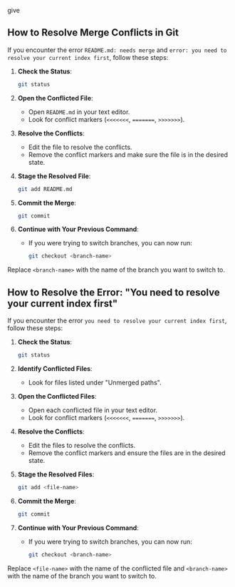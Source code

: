give<!-- ...existing code... -->

## How to Resolve Merge Conflicts in Git

If you encounter the error `README.md: needs merge` and `error: you need to resolve your current index first`, follow these steps:

1. **Check the Status**:
   ```bash
   git status
   ```

2. **Open the Conflicted File**:
   - Open `README.md` in your text editor.
   - Look for conflict markers (`<<<<<<<`, `=======`, `>>>>>>>`).

3. **Resolve the Conflicts**:
   - Edit the file to resolve the conflicts.
   - Remove the conflict markers and make sure the file is in the desired state.

4. **Stage the Resolved File**:
   ```bash
   git add README.md
   ```

5. **Commit the Merge**:
   ```bash
   git commit
   ```

6. **Continue with Your Previous Command**:
   - If you were trying to switch branches, you can now run:
     ```bash
     git checkout <branch-name>
     ```

Replace `<branch-name>` with the name of the branch you want to switch to.

## How to Resolve the Error: "You need to resolve your current index first"

If you encounter the error `you need to resolve your current index first`, follow these steps:

1. **Check the Status**:
   ```bash
   git status
   ```

2. **Identify Conflicted Files**:
   - Look for files listed under "Unmerged paths".

3. **Open the Conflicted Files**:
   - Open each conflicted file in your text editor.
   - Look for conflict markers (`<<<<<<<`, `=======`, `>>>>>>>`).

4. **Resolve the Conflicts**:
   - Edit the files to resolve the conflicts.
   - Remove the conflict markers and ensure the files are in the desired state.

5. **Stage the Resolved Files**:
   ```bash
   git add <file-name>
   ```

6. **Commit the Merge**:
   ```bash
   git commit
   ```

7. **Continue with Your Previous Command**:
   - If you were trying to switch branches, you can now run:
     ```bash
     git checkout <branch-name>
     ```

Replace `<file-name>` with the name of the conflicted file and `<branch-name>` with the name of the branch you want to switch to.

<!-- ...existing code... -->

